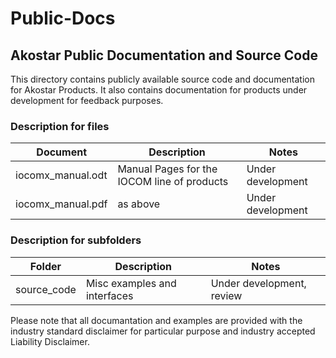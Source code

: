 # Public-Docs

##  Akostar Public Documentation and Source Code

 This directory contains publicly available source code  and documentation for
Akostar Products. It also contains documentation for products under development for
feedback purposes.

### Description for files

Document  | Description | Notes  |
----------|-------------|--------|
iocomx_manual.odt | Manual Pages for the IOCOM line of products | Under development |
iocomx_manual.pdf | as above  | Under development |

### Description for subfolders

Folder    | Description | Notes  |
----------|-------------|--------|
source_code  | Misc examples and interfaces | Under development, review

  Please note that all documantation and examples are provided with the
industry standard disclaimer for particular purpose and industry
accepted Liability Disclaimer.






